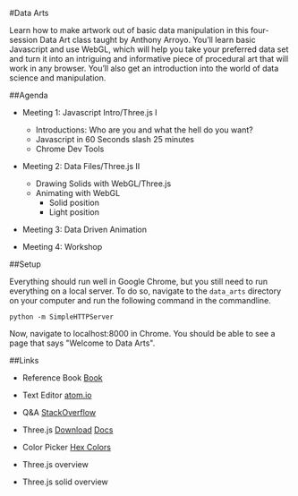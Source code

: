#Data Arts

Learn how to make artwork out of basic data manipulation in this four-session Data Art class taught by Anthony Arroyo. You’ll learn basic Javascript and use WebGL, which will help you take your preferred data set and turn it into an intriguing and informative piece of procedural art that will work in any browser. You’ll also get an introduction into the world of data science and manipulation.

##Agenda

- Meeting 1: Javascript Intro/Three.js I

    - Introductions: Who are you and what the hell do you want?
    - Javascript in 60 Seconds slash 25 minutes
    - Chrome Dev Tools

- Meeting 2: Data Files/Three.js II
    - Drawing Solids with WebGL/Three.js
    - Animating with WebGL
        - Solid position
        - Light position

- Meeting 3: Data Driven Animation

- Meeting 4: Workshop

##Setup

Everything should run well in Google Chrome, but you still need to run everything on a local server. To do so, navigate to the `data_arts` directory on your computer and run the following command in the commandline.

`python -m SimpleHTTPServer`

Now, navigate to localhost:8000 in Chrome. You should be able to see a page that says "Welcome to Data Arts". 

##Links

- Reference Book [Book](http://natureofcode.com/book/)

- Text Editor [atom.io](http://atom.io/)

- Q&A [StackOverflow](http://stackoverflow.com/)

- Three.js [Download](http://threejs.org/) [Docs](http://threejs.org/docs/)

- Color Picker [Hex Colors](http://www.w3schools.com/tags/ref_colorpicker.asp)

- Three.js overview [](http://12devsofxmas.co.uk/2012/01/webgl-and-three-js/)

- Three.js solid overview [](http://www.johannes-raida.de/tutorials/three.js/tutorial05/tutorial05.htm)


